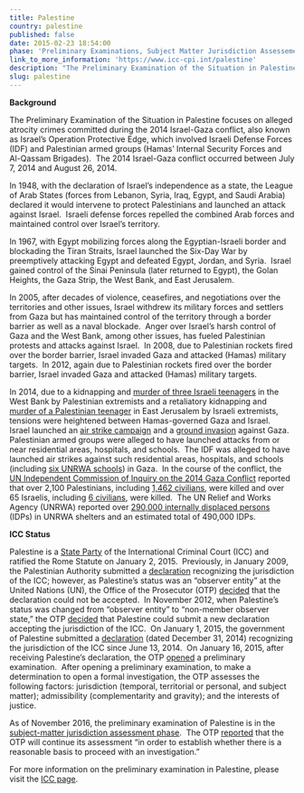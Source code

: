 ```yaml
---
title: Palestine
country: palestine
published: false
date: 2015-02-23 18:54:00
phase: 'Preliminary Examinations, Subject Matter Jurisdiction Assessement'
link_to_more_information: 'https://www.icc-cpi.int/palestine'
description: "The Preliminary Examination of the Situation in Palestine focuses on alleged atrocity crimes committed during the 2014 Israel-Gaza conflict, also known as Israel’s Operation Protective Edge, which involved Israeli Defense Forces (IDF) and Palestinian armed groups (Hamas’ Internal Security Forces and Al-Qassam Brigades).\_ The 2014 Israel-Gaza conflict occurred between July 7, 2014 and August 26, 2014.\_\nAs of November 2016, the preliminary examination is in the subject-matter jurisdiction assessment phase."
slug: palestine
---
```



**Background**

The Preliminary Examination of the Situation in Palestine focuses on alleged atrocity crimes committed during the 2014 Israel-Gaza conflict, also known as Israel’s Operation Protective Edge, which involved Israeli Defense Forces (IDF) and Palestinian armed groups (Hamas’ Internal Security Forces and Al-Qassam Brigades).  The 2014 Israel-Gaza conflict occurred between July 7, 2014 and August 26, 2014.

In 1948, with the declaration of Israel’s independence as a state, the League of Arab States (forces from Lebanon, Syria, Iraq, Egypt, and Saudi Arabia) declared it would intervene to protect Palestinians and launched an attack against Israel.  Israeli defense forces repelled the combined Arab forces and maintained control over Israel’s territory.

In 1967, with Egypt mobilizing forces along the Egyptian-Israeli border and blockading the Tiran Straits, Israel launched the Six-Day War by preemptively attacking Egypt and defeated Egypt, Jordan, and Syria.  Israel gained control of the Sinai Peninsula (later returned to Egypt), the Golan Heights, the Gaza Strip, the West Bank, and East Jerusalem.

In 2005, after decades of violence, ceasefires, and negotiations over the territories and other issues, Israel withdrew its military forces and settlers from Gaza but has maintained control of the territory through a border barrier as well as a naval blockade.  Anger over Israel’s harsh control of Gaza and the West Bank, among other issues, has fueled Palestinian protests and attacks against Israel.  In 2008, due to Palestinian rockets fired over the border barrier, Israel invaded Gaza and attacked (Hamas) military targets.  In 2012, again due to Palestinian rockets fired over the border barrier, Israel invaded Gaza and attacked (Hamas) military targets.

In 2014, due to a kidnapping and [murder of three Israeli teenagers](https://www.nytimes.com/2014/07/01/world/middleeast/Israel-missing-teenagers.html) in the West Bank by Palestinian extremists and a retaliatory kidnapping and [murder of a Palestinian teenager](http://www.nytimes.com/2014/07/03/world/middleeast/israel.html) in East Jerusalem by Israeli extremists, tensions were heightened between Hamas-governed Gaza and Israel.  Israel launched an [air strike campaign](https://www.nytimes.com/2014/07/09/world/middleeast/israel-steps-up-offensive-against-hamas-in-gaza.html) and a [ground invasion](https://www.nytimes.com/2014/07/18/world/middleeast/israel-gaza-strip.html) against Gaza.  Palestinian armed groups were alleged to have launched attacks from or near residential areas, hospitals, and schools.  The IDF was alleged to have launched air strikes against such residential areas, hospitals, and schools (including [six UNRWA schools](https://www.theguardian.com/world/2014/aug/08/-sp-gaza-israeli-strikes-unrwa-schools)) in Gaza.  In the course of the conflict, the [UN Independent Commission of Inquiry on the 2014 Gaza Conflict](http://www.ohchr.org/EN/HRBodies/HRC/CoIGazaConflict/Pages/ReportCoIGaza.aspx) reported that over 2,100 Palestinians, including [1,462 civilians](http://www.ohchr.org/en/NewsEvents/Pages/DisplayNews.aspx?NewsID=16119&amp;LangID=E), were killed and over 65 Israelis, including [6 civilians](http://www.ohchr.org/en/NewsEvents/Pages/DisplayNews.aspx?NewsID=16119&amp;LangID=E), were killed.  The UN Relief and Works Agency (UNRWA) reported over [290,000 internally displaced persons](http://www.unrwa.org/sites/default/files/2014_gaza_conflict_and_unrwa_shelter_response.pdf) (IDPs) in UNRWA shelters and an estimated total of 490,000 IDPs.

**ICC Status**

Palestine is a [State Party](https://asp.icc-cpi.int/en_menus/asp/states%20parties/asian%20states/Pages/Palestine.aspx) of the International Criminal Court (ICC) and ratified the Rome Statute on January 2, 2015.  Previously, in January 2009, the Palestinian Authority submitted a [declaration](https://www.icc-cpi.int/NR/rdonlyres/74EEE201-0FED-4481-95D4-C8071087102C/279777/20090122PalestinianDeclaration2.pdf) recognizing the jurisdiction of the ICC; however, as Palestine’s status was an “observer entity” at the United Nations (UN), the Office of the Prosecutor (OTP) [decided](https://www.icc-cpi.int/Pages/item.aspx?name=otp-st-14-09-02) that the declaration could not be accepted.  In November 2012, when Palestine’s status was changed from “observer entity” to “non-member observer state,” the OTP [decided](https://www.icc-cpi.int/Pages/item.aspx?name=otp-st-14-09-02) that Palestine could submit a new declaration accepting the jurisdiction of the ICC.  On January 1, 2015, the government of Palestine submitted a [declaration](https://www.icc-cpi.int/iccdocs/PIDS/press/Palestine_A_12-3.pdf) (dated December 31, 2014) recognizing the jurisdiction of the ICC since June 13, 2014.  On January 16, 2015, after receiving Palestine’s declaration, the OTP [opened](https://www.icc-cpi.int/Pages/item.aspx?name=pr1083) a preliminary examination.  After opening a preliminary examination, to make a determination to open a formal investigation, the OTP assesses the following factors: jurisdiction (temporal, territorial or personal, and subject matter); admissibility (complementarity and gravity); and the interests of justice.

As of November 2016, the preliminary examination of Palestine is in the [subject-matter jurisdiction assessment phase](https://www.icc-cpi.int/iccdocs/otp/161114-otp-rep-PE_ENG.pdf).  The OTP [reported](https://www.icc-cpi.int/iccdocs/otp/161114-otp-rep-PE_ENG.pdf) that the OTP will continue its assessment “in order to establish whether there is a reasonable basis to proceed with an investigation.”

For more information on the preliminary examination in Palestine, please visit the [ICC page](https://www.icc-cpi.int/palestine).